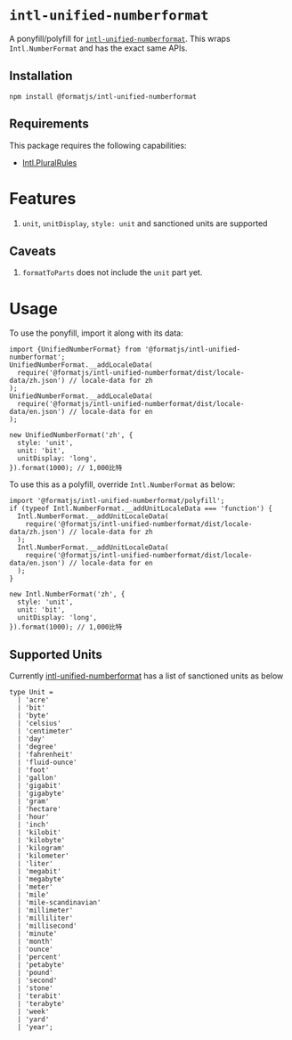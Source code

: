 # `intl-unified-numberformat`

A ponyfill/polyfill for [`intl-unified-numberformat`](https://github.com/tc39/proposal-unified-intl-numberformat). This wraps `Intl.NumberFormat` and has the exact same APIs.

## Installation

```
npm install @formatjs/intl-unified-numberformat
```

## Requirements

This package requires the following capabilities:

- [Intl.PluralRules](https://developer.mozilla.org/en-US/docs/Web/JavaScript/Reference/Global_Objects/PluralRules)

# Features

1. `unit`, `unitDisplay`, `style: unit` and sanctioned units are supported

## Caveats

1. `formatToParts` does not include the `unit` part yet.

# Usage

To use the ponyfill, import it along with its data:

```tsx
import {UnifiedNumberFormat} from '@formatjs/intl-unified-numberformat';
UnifiedNumberFormat.__addLocaleData(
  require('@formatjs/intl-unified-numberformat/dist/locale-data/zh.json') // locale-data for zh
);
UnifiedNumberFormat.__addLocaleData(
  require('@formatjs/intl-unified-numberformat/dist/locale-data/en.json') // locale-data for en
);

new UnifiedNumberFormat('zh', {
  style: 'unit',
  unit: 'bit',
  unitDisplay: 'long',
}).format(1000); // 1,000比特
```

To use this as a polyfill, override `Intl.NumberFormat` as below:

```tsx
import '@formatjs/intl-unified-numberformat/polyfill';
if (typeof Intl.NumberFormat.__addUnitLocaleData === 'function') {
  Intl.NumberFormat.__addUnitLocaleData(
    require('@formatjs/intl-unified-numberformat/dist/locale-data/zh.json') // locale-data for zh
  );
  Intl.NumberFormat.__addUnitLocaleData(
    require('@formatjs/intl-unified-numberformat/dist/locale-data/en.json') // locale-data for en
  );
}

new Intl.NumberFormat('zh', {
  style: 'unit',
  unit: 'bit',
  unitDisplay: 'long',
}).format(1000); // 1,000比特
```

## Supported Units

Currently [intl-unified-numberformat](https://tc39.es/proposal-unified-intl-numberformat/section6/locales-currencies-tz_diff_out.html#sec-issanctionedsimpleunitidentifier) has a list of sanctioned units as below

```tsx
type Unit =
  | 'acre'
  | 'bit'
  | 'byte'
  | 'celsius'
  | 'centimeter'
  | 'day'
  | 'degree'
  | 'fahrenheit'
  | 'fluid-ounce'
  | 'foot'
  | 'gallon'
  | 'gigabit'
  | 'gigabyte'
  | 'gram'
  | 'hectare'
  | 'hour'
  | 'inch'
  | 'kilobit'
  | 'kilobyte'
  | 'kilogram'
  | 'kilometer'
  | 'liter'
  | 'megabit'
  | 'megabyte'
  | 'meter'
  | 'mile'
  | 'mile-scandinavian'
  | 'millimeter'
  | 'milliliter'
  | 'millisecond'
  | 'minute'
  | 'month'
  | 'ounce'
  | 'percent'
  | 'petabyte'
  | 'pound'
  | 'second'
  | 'stone'
  | 'terabit'
  | 'terabyte'
  | 'week'
  | 'yard'
  | 'year';
```
